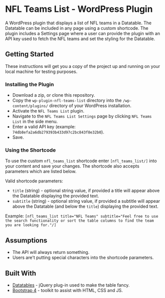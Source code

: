 # NFL Teams List - WordPress Plugin

A WordPress plugin that displays a list of NFL teams in a Datatable. The Datatable can be included in any page using a custom shortcode. The plugin includes a Settings page where a user can provide the plugin with an API key used to fetch the NFL teams and set the styling for the Datatable.

## Getting Started

These instructions will get you a copy of the project up and running on your local machine for testing purposes.

### Installing the Plugin

* Download a zip, or clone this repository.
* Copy the `wp-plugin-nfl-teams-list` directory into the `/wp-content/plugins/` directory of your WordPress installation.
* Activate the `NFL Teams List` plugin.
* Navigate to the `NFL Teams List Settings` page by clicking `NFL Teams List` in the side menu.
* Enter a valid API key (example: `74db8efa2a6db279393b433d97c2bc843f8e32b0`).
* Save.

### Using the Shortcode

To use the custom `nfl_teams_list` shortcode enter `[nfl_teams_list/]` into your content and save your changes. The shortcode also accepts parameters which are listed below.

Valid shortcode parameters:

* `title` (string) - optional string value, if provided a title will appear above the Datatable displaying the provided text.
* `subtitle` (string) - optional string value, if provided a subtitle will appear above the Datatable (and below the `title`) displaying the provided text.

Example: `[nfl_teams_list title="NFL Teams" subtitle="Feel free to use the search functionality or sort the table columns to find the team you are looking for."/]` 

## Assumptions

* The API will always return something.
* Users are\'t putting special characters into the shortcode parameters.

## Built With

* [Datatables](https://datatables.net/) - jQuery plug-in used to make the table fancy.
* [Bootstrap 4](https://getbootstrap.com/) - toolkit to assist with HTML, CSS and JS.